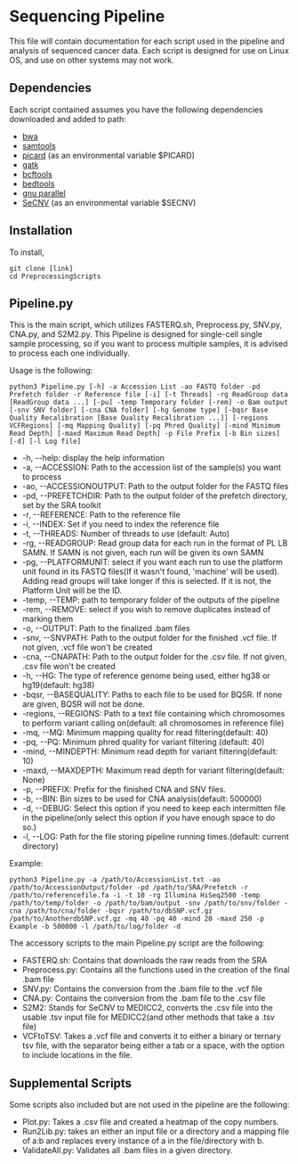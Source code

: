 # Sequencing Pipeline
This file will contain documentation for each script used in the pipeline and analysis of sequenced cancer data. Each script is designed for use on Linux OS, and use on other systems may not work.
## Dependencies
Each script contained assumes you have the following dependencies downloaded and added to path:
* [bwa](https://github.com/lh3/bwa)
* [samtools](https://github.com/samtools/samtools)
* [picard](https://github.com/broadinstitute/picard) (as an environmental variable $PICARD)
* [gatk](https://gatk.broadinstitute.org/hc/en-us)
* [bcftools](https://samtools.github.io/bcftools/)
* [bedtools](https://github.com/arq5x/bedtools2)
* [gnu parallel](https://www.gnu.org/software/parallel/)
* [SeCNV](https://github.com/deepomicslab/SeCNV) (as an environmental variable $SECNV)
## Installation
To install,
```
git clone [link]
cd PreprocessingScripts
```
## Pipeline.py
This is the main script, which utilizes FASTERQ.sh, Preprocess.py, SNV.py, CNA.py, and S2M2.py. This Pipeline is designed for single-cell single sample processing, so if you want to process multiple samples, it is advised to process each one individually.

Usage is the following:
```
python3 Pipeline.py [-h] -a Accession List -ao FASTQ folder -pd Prefetch folder -r Reference file [-i] [-t Threads] -rg ReadGroup data [ReadGroup data ...] [-pu] -temp Temporary folder [-rem] -o Bam output [-snv SNV folder] [-cna CNA folder] [-hg Genome type] [-bqsr Base Quality Recalibration [Base Quality Recalibration ...]] [-regions VCFRegions] [-mq Mapping Quality] [-pq Phred Quality] [-mind Minimum Read Depth] [-maxd Maximum Read Depth] -p File Prefix [-b Bin sizes] [-d] [-l Log file]
```
* -h, --help: display the help information
* -a, --ACCESSION: Path to the accession list of the sample(s) you want to process
* -ao, --ACCESSIONOUTPUT: Path to the output folder for the FASTQ files
* -pd, --PREFETCHDIR: Path to the output folder of the prefetch directory, set by the SRA toolkit
* -r, --REFERENCE: Path to the reference file
* -i, --INDEX: Set if you need to index the reference file
* -t, --THREADS: Number of threads to use (default: Auto)
* -rg, --READGROUP: Read group data for each run in the format of PL LB SAMN. If SAMN is not given, each run will be given its own SAMN
* -pg, --PLATFORMUNIT: select if you want each run to use the platform unit found in its FASTQ files(If it wasn't found, 'machine' will be used). Adding read groups will take longer if this is selected. If it is not, the Platform Unit will be the ID.
* -temp, --TEMP: path to temporary folder of the outputs of the pipeline
* -rem, --REMOVE: select if you wish to remove duplicates instead of marking them
* -o, --OUTPUT: Path to the finalized .bam files
* -snv, --SNVPATH: Path to the output folder for the finished .vcf file. If not given, .vcf file won't be created
* -cna, --CNAPATH: Path to the output folder for the .csv file. If not given, .csv file won't be created
* -h, --HG: The type of reference genome being used, either hg38 or hg19(default: hg38)
* -bqsr, --BASEQUALITY: Paths to each file to be used for BQSR. If none are given, BQSR will not be done.
* -regions, --REGIONS: Path to a text file containing which chromosomes to perform variant calling on(default: all chromosomes in reference file)
* -mq, --MQ: Minimum mapping quality for read filtering(default: 40)
* -pq, --PQ: Minimum phred quality for variant filtering (default: 40)
* -mind, --MINDEPTH: Minimum read depth for variant filtering(default: 10)
* -maxd, --MAXDEPTH: Maximum read depth for variant filtering(default: None)
* -p, --PREFIX: Prefix for the finished CNA and SNV files.
* -b, --BIN: Bin sizes to be used for CNA analysis(default: 500000)
* -d, --DEBUG: Select this option if you need to keep each intermitten file in the pipeline(only select this option if you have enough space to do so.)
* -l, --LOG: Path for the file storing pipeline running times.(default: current directory)

Example:
```
python3 Pipeline.py -a /path/to/AccessionList.txt -ao /path/to/AccessionOutput/folder -pd /path/to/SRA/Prefetch -r /path/to/referencefile.fa -i -t 10 -rg Illumina HiSeq2500 -temp /path/to/temp/folder -o /path/to/bam/output -snv /path/to/snv/folder -cna /path/to/cna/folder -bqsr /path/to/dbSNP.vcf.gz /path/to/AnotherdbSNP.vcf.gz -mq 40 -pq 40 -mind 20 -maxd 250 -p Example -b 500000 -l /path/to/log/folder -d
```
The accessory scripts to the main Pipeline.py script are the following:
* FASTERQ.sh: Contains that downloads the raw reads from the SRA
* Preprocess.py: Contains all the functions used in the creation of the final .bam file
* SNV.py: Contains the conversion from the .bam file to the .vcf file
* CNA.py: Contains the conversion from the .bam file to the .csv file
* S2M2: Stands for SeCNV to MEDICC2, converts the .csv file into the usable .tsv input file for MEDICC2(and other methods that take a .tsv file)
* VCFtoTSV: Takes a .vcf file and converts it to either a binary or ternary tsv file, with the separator being either a tab or a space, with the option to include locations in the file.
## Supplemental Scripts
Some scripts also included but are not used in the pipeline are the following:
* Plot.py: Takes a .csv file and created a heatmap of the copy numbers.
* Run2Lib.py: takes an either an input file or a directory and a mapping file of a:b and replaces every instance of a in the file/directory with b.
* ValidateAll.py: Validates all .bam files in a given directory.